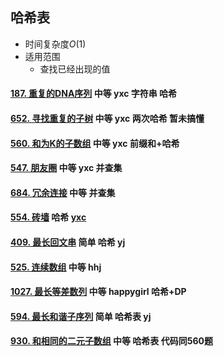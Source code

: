 ## 哈希表

-   时间复杂度$O(1)$
-   适用范围
    -   查找已经出现的值

#### [187. 重复的DNA序列](https://leetcode-cn.com/problems/repeated-dna-sequences/) 中等 yxc 字符串 哈希

#### [652. 寻找重复的子树](https://leetcode-cn.com/problems/find-duplicate-subtrees/) 中等 yxc 两次哈希 暂未搞懂

#### [560. 和为K的子数组](https://leetcode-cn.com/problems/subarray-sum-equals-k/) 中等 yxc 前缀和+哈希

#### [547. 朋友圈](https://leetcode-cn.com/problems/friend-circles/) 中等 yxc 并查集

#### [684. 冗余连接](https://leetcode-cn.com/problems/redundant-connection/) 中等 并查集

#### [554. 砖墙](https://leetcode-cn.com/problems/brick-wall/) 哈希 [yxc](https://v.douyu.com/show/85BAvq1PAeXvG4Lm)

#### [409. 最长回文串](https://leetcode-cn.com/problems/longest-palindrome/) 简单 哈希 yj

#### [525. 连续数组](https://leetcode-cn.com/problems/contiguous-array/) 中等 hhj

#### [1027. 最长等差数列](https://leetcode-cn.com/problems/longest-arithmetic-sequence/) 中等 happygirl 哈希+DP

#### [594. 最长和谐子序列](https://leetcode-cn.com/problems/longest-harmonious-subsequence/) 简单 哈希表 yj

#### [930. 和相同的二元子数组](https://leetcode-cn.com/problems/binary-subarrays-with-sum/) 中等 哈希表 代码同560题